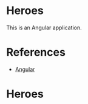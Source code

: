 # Heroes
This is an Angular application.

# References
- [Angular](https://angular.io/tutorial/tour-of-heroes "tour of heroes")



# Heroes
